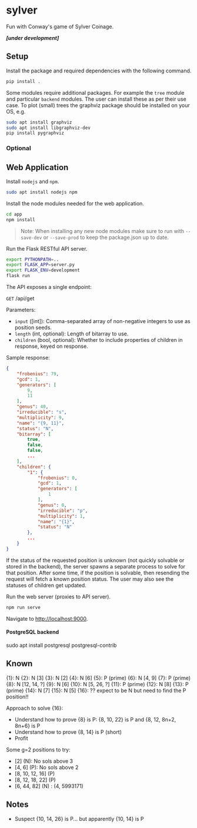 # sylver

Fun with Conway's game of Sylver Coinage.

***[under development]***

## Setup

Install the package and required dependencies with the following command.

```sh
pip install .
```

Some modules require additional packages. For example the `tree` module and particular `backend` modules. The user can install these as per their use case. To plot (small) trees the graphviz package should be installed on your OS, e.g.

```sh
sudo apt install graphviz
sudo apt install libgraphviz-dev
pip install pygraphviz
```

### Optional

## Web Application

Install `nodejs` and `npm`. 

```sh
sudo apt install nodejs npm
```

Install the node modules needed for the web application.

```sh
cd app
npm install
```

> Note: When installing any new node modules make sure to run with `--save-dev` or `--save-prod` to keep the package.json up to date.

Run the Flask RESTful API server.

```sh
export PYTHONPATH=..
export FLASK_APP=server.py
export FLASK_ENV=development
flask run
```

The API exposes a single endpoint: 

`GET` /api/get

Parameters:
- `input` (\[int\]): Comma-separated array of non-negative integers to use as position seeds.
- `length` (int, optional): Length of bitarray to use.
- `children` (bool, optional): Whether to include properties of children in response, keyed on response.

Sample response:

```json
{
	"frobenius": 79,
	"gcd": 1,
	"generators": [
		9,
		11
	],
	"genus": 40,
	"irreducible": "s",
	"multiplicity": 9,
	"name": "{9, 11}",
	"status": "N",
	"bitarray": [
		true,
		false,
        false,
        ...
	],
	"children": {
		"1": {
			"frobenius": 0,
			"gcd": 1,
			"generators": [
				1
			],
			"genus": 0,
			"irreducible": "p",
			"multiplicity": 1,
			"name": "{1}",
			"status": "N"
        },
        ...
	}
}
```

If the status of the requested position is unknown (not quickly solvable or stored in the backend), the server spawns a separate process to solve for that position. After some time, if the position is solvable, then resending the request will fetch a known position status. The user may also see the statuses of children get updated.

Run the web server (proxies to API server).

```sh
npm run serve
```

Navigate to [http://localhost:9000](http://localhost:9000).

#### PostgreSQL backend

sudo apt install postgresql postgresql-contrib

## Known

{1}: N
{2}: N [3]
{3}: N [2]
{4}: N [6]
{5}: P (prime)
{6}: N [4, 9]
{7}: P (prime)
{8}: N [12, 14, ?]
{9}: N [6]
{10}: N [5, 26, ?]
{11}: P (prime)
{12}: N [8]
{13}: P (prime)
{14}: N [7]
{15}: N [5]
{16}: ?? expect to be N but need to find the P position!!

Approach to solve {16}:
- Understand how to prove {8} is P: {8, 10, 22} is P and {8, 12, 8n+2, 8n+6} is P
- Understand how to prove {8, 14} is P (short)
- Profit

Some g=2 positions to try:
- [2] (N): No sols above 3
- [4, 6] (P): No sols above 2
- [8, 10, 12, 16] (P)
- [8, 12, 18, 22] (P)
- [6, 44, 82] (N) : (4, 5993171)

## Notes

- Suspect {10, 14, 26} is P... but apparently {10, 14} is P
